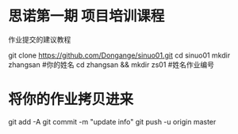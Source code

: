 # 思诺第一期 项目培训课程

作业提交的建议教程

git clone https://github.com/Dongange/sinuo01.git
cd sinuo01
mkdir zhangsan  #你的姓名
cd zhangsan && mkdir zs01 #姓名作业编号

# 将你的作业拷贝进来

git add -A
git commit -m "update info"
git push -u origin master
